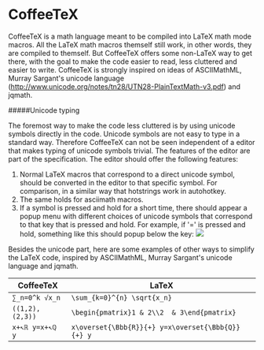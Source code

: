 CoffeeTeX
=========

CoffeeTeX is a math language meant to be compiled into LaTeX math mode macros. All the LaTeX math macros themself still work, in other words, they are compiled to themself. But CoffeeTeX offers some non-LaTeX way to get there, with the goal to make the code easier to read, less cluttered and easier to write. CoffeeTeX is strongly inspired on ideas of ASCIIMathML, Murray Sargant's unicode language (http://www.unicode.org/notes/tn28/UTN28-PlainTextMath-v3.pdf) and jqmath. 

#####Unicode typing

The foremost way to make the code less cluttered is by using unicode symbols directly in the code. Unicode symbols are not easy to type in a standard way. Therefore CoffeeTeX can not be seen independent of a editor that makes typing of unicode symbols trivial. The features of the editor are part of the specification. The editor should offer the following features:

1. Normal LaTeX macros that correspond to a direct unicode symbol, should be converted in the editor to that specific symbol. For comparison, in a similar way that hotstrings work in autohotkey.
2. The same holds for asciimath macros. 
3. If a symbol is pressed and hold for a short time, there should appear a popup menu with different choices of unicode symbols that correspond to that key that is pressed and hold. For example, if '=' is pressed and hold, something like this should popup below the key: ![](https://cloud.githubusercontent.com/assets/1035299/4264670/4c4c747e-3c2f-11e4-90fe-2730b3edfbd4.png)

Besides the unicode part, here are some examples of other ways to simplify the LaTeX code, inspired by ASCIIMathML, Murray Sargant's unicode language and jqmath.

CoffeeTeX  | LaTeX
------------- | -------------
`∑_n=0^k √x_n`  | `\sum_{k=0}^{n} \sqrt{x_n} `
`((1,2),(2,3))`  | `\begin{pmatrix}1 & 2\\2  & 3\end{pmatrix}`
`x+↖ℝ y=x+↖ℚ y` | `x\overset{\Bbb{R}}{+} y=x\overset{\Bbb{Q}}{+} y`

